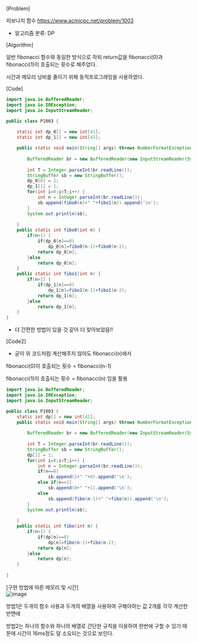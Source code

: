 [Problem]	

피보나치 함수 https://www.acmicpc.net/problem/1003

* 알고리즘 분류: DP		

[Algorithm]		

일반 fibonacci 함수와 동일한 방식으로 하되 return값을 fibonacci(0)과 fibonacci(1)이 호출되는 횟수로 해주었다.		

시간과 메모리 낭비를 줄이기 위해 동적프로그래밍을 사용하였다.		

[Code]
```java
import java.io.BufferedReader;
import java.io.IOException;
import java.io.InputStreamReader;

public class P1003 {
	
	static int dp_0[] = new int[41];
	static int dp_1[] = new int[41];

	public static void main(String[] args) throws NumberFormatException, IOException {
		
		BufferedReader br = new BufferedReader(new InputStreamReader(System.in));
		
		int T = Integer.parseInt(br.readLine());
		StringBuffer sb = new StringBuffer();
		dp_0[0] = 1;
		dp_1[1] = 1;
		for(int i=0;i<T;i++) {
			int n = Integer.parseInt(br.readLine());
			sb.append(fibo0(n)+" "+fibo1(n)).append('\n');
		}
		System.out.println(sb);
		
	}
	public static int fibo0(int n) {
		if(n>1) {
			if(dp_0[n]==0)
				dp_0[n]=fibo0(n-1)+fibo0(n-2);
			return dp_0[n];
		}else
			return dp_0[n];
	}
	public static int fibo1(int n) {
		if(n>1) {
			if(dp_1[n]==0)
				dp_1[n]=fibo1(n-1)+fibo1(n-2);
			return dp_1[n];
		}else
			return dp_1[n];
	}
}
```
- 더 간편한 방법이 있을 것 같아 더 찾아보았음!!


[Code2]
- 굳이 위 코드처럼 계산해주지 않아도 fibonacci(n)에서 		

fibonacci(0)이 호출되는 횟수 = fibonacci(n-1)			

fibonacci(1)이 호출되는 횟수 = fibonacci(n)
임을 활용		

```java
import java.io.BufferedReader;
import java.io.IOException;
import java.io.InputStreamReader;

public class P1003 {
	static int dp[] = new int[41];
	public static void main(String[] args) throws NumberFormatException, IOException {
		
		BufferedReader br = new BufferedReader(new InputStreamReader(System.in));
		
		int T = Integer.parseInt(br.readLine());
		StringBuffer sb = new StringBuffer();
		dp[1] = 1;
		for(int i=0;i<T;i++) {
			int n = Integer.parseInt(br.readLine());
			if(n==0)
				sb.append(1+" "+0).append('\n');
			else if(n==1)
				sb.append(0+" "+1).append('\n');
			else
				sb.append(fibo(n-1)+" "+fibo(n)).append('\n');
		}
		System.out.println(sb);
		
	}
	public static int fibo(int n) {
		if(n>1) {
			if(dp[n]==0)
				dp[n]=fibo(n-1)+fibo(n-2);
			return dp[n];
		}else
			return dp[n];
	}	
		
}
```
[구현 방법에 따른 메모리 및 시간]	
![image](https://user-images.githubusercontent.com/49296139/134294730-cf7aebef-27b9-4f72-96c5-29b05f04f8bf.png)

방법1은 두개의 함수 사용과 두개의 배열을 사용하여 구해야하는 값 2개를 각각 계산한 반면에		

방법2는 하나의 함수와 하나의 배열로 간단한 규칙을 이용하여 한번에 구할 수 있기 때문에 시간이 16ms정도 덜 소요되는 것으로 보인다. 


